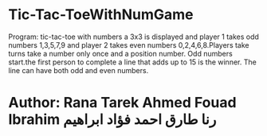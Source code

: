 # Tic-Tac-ToeWithNumGame
Program: tic-tac-toe with numbers a 3x3 is displayed and player 1 takes odd numbers 1,3,5,7,9 and player 2 takes even numbers 0,2,4,6,8.Players take turns take a number only once and a position number. Odd numbers start.the first person to complete a line that adds up to 15 is the winner. The line can have both odd and even numbers.
# Author: Rana Tarek Ahmed Fouad Ibrahim  رنا طارق احمد فؤاد ابراهيم
